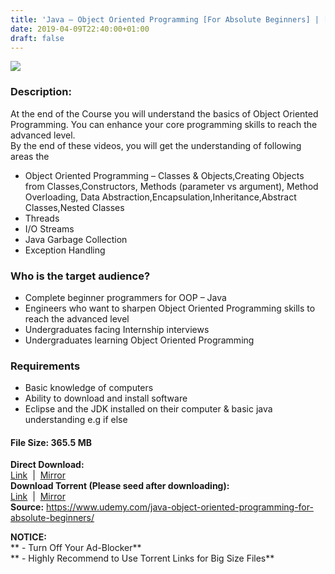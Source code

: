 ```yaml
---
title: 'Java – Object Oriented Programming [For Absolute Beginners] | [ 19.99$ Course For Free ]'
date: 2019-04-09T22:40:00+01:00
draft: false
---
```


[![](https://3.bp.blogspot.com/-Hj6PumAYQw8/XK0QZ3LroRI/AAAAAAAABkI/WeqIvOC8FNExelI-dMw-51_1o_s_qpMKACLcBGAs/s640/Java-Object-Oriented-Programming-For-Absolute-Beginners.jpg)](https://3.bp.blogspot.com/-Hj6PumAYQw8/XK0QZ3LroRI/AAAAAAAABkI/WeqIvOC8FNExelI-dMw-51_1o_s_qpMKACLcBGAs/s1600/Java-Object-Oriented-Programming-For-Absolute-Beginners.jpg)

  

### Description:

At the end of the Course you will understand the basics of Object Oriented Programming. You can enhance your core programming skills to reach the advanced level.  
By the end of these videos, you will get the understanding of following areas the  

*   Object Oriented Programming – Classes & Objects,Creating Objects from Classes,Constructors, Methods (parameter vs argument), Method Overloading, Data Abstraction,Encapsulation,Inheritance,Abstract Classes,Nested Classes
*   Threads
*   I/O Streams
*   Java Garbage Collection
*   Exception Handling

### Who is the target audience?

*   Complete beginner programmers for OOP – Java
*   Engineers who want to sharpen Object Oriented Programming skills to reach the advanced level
*   Undergraduates facing Internship interviews
*   Undergraduates learning Object Oriented Programming

### Requirements

*   Basic knowledge of computers
*   Ability to download and install software
*   Eclipse and the JDK installed on their computer & basic java understanding e.g if else

#### **File** Size: 365.5 MB  

**Direct Download:**  
[Link](http://crowdurl.com/OrientedProgramminglink1)  |  [Mirror](http://crowdurl.com/OrientedProgramminglink2)   
**Download Torrent (Please seed after downloading):**  
[Link](http://crowdurl.com/OrientedProgrammingtorrent1)  |  [Mirror](http://crowdurl.com/OrientedProgrammingtorrent2)  
**Source:** https://www.udemy.com/java-object-oriented-programming-for-absolute-beginners/  

**NOTICE:**  
** - Turn Off Your Ad-Blocker**  
** - Highly Recommend to Use Torrent Links for Big Size Files**